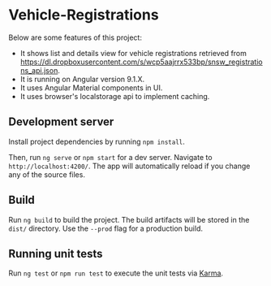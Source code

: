 # Vehicle-Registrations

Below are some features of this project:

- It shows list and details view for vehicle registrations retrieved from https://dl.dropboxusercontent.com/s/wcp5aajrrx533bp/snsw_registrations_api.json.
- It is running on Angular version 9.1.X.
- It uses Angular Material components in UI.
- It uses browser's localstorage api to implement caching.

## Development server

Install project dependencies by running `npm install`.

Then, run `ng serve` or `npm start` for a dev server. Navigate to `http://localhost:4200/`. The app will automatically reload if you change any of the source files.

## Build

Run `ng build` to build the project. The build artifacts will be stored in the `dist/` directory. Use the `--prod` flag for a production build.

## Running unit tests

Run `ng test` or `npm run test` to execute the unit tests via [Karma](https://karma-runner.github.io).
